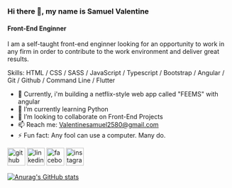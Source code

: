 ### Hi there 👋, my name is **Samuel Valentine**
####  Front-End Enginner
I am a self-taught front-end enginner looking for an opportunity to work in any firm in order to contribute to the work environment and deliver great results.

Skills: HTML / CSS /  SASS / JavaScript / Typescript / Bootstrap / Angular / Git / Github / Command Line / Flutter

- 🔭 Currently, i'm building a netflix-style web app called "FEEMS" with angular
- 🌱 I’m currently learning Python  
- 👯 I’m looking to collaborate on Front-End Projects 
- 📫 Reach me: Valentinesamuel2580@gmail.com 
- ⚡ Fun fact: Any fool can use a computer. Many do.

[<img src='https://cdn.jsdelivr.net/npm/simple-icons@3.0.1/icons/github.svg' alt='github' height='40'>](https://github.com/valentinesamuel)  [<img src='https://cdn.jsdelivr.net/npm/simple-icons@3.0.1/icons/linkedin.svg' alt='linkedin' height='40'>](https://www.linkedin.com/in/samuel-valentine-476797202//)  [<img src='https://cdn.jsdelivr.net/npm/simple-icons@3.0.1/icons/facebook.svg' alt='facebook' height='40'>](https://www.facebook.com/valentine.samuel.9047/)  [<img src='https://cdn.jsdelivr.net/npm/simple-icons@3.0.1/icons/instagram.svg' alt='instagram' height='40'>](https://www.instagram.com/growing_dev/) 

[![Anurag's GitHub stats](https://github-readme-stats.vercel.app/api?username=valentinesamuel&show_icons=true)](https://github.com/anuraghazra/github-readme-stats)
